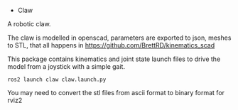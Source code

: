 * Claw

A robotic claw.

The claw is modelled in openscad, parameters are exported to json, meshes to STL, that all happens in https://github.com/BrettRD/kinematics_scad

This package contains kinematics and joint state launch files to drive the model from a joystick with a simple gait.

`ros2 launch claw claw.launch.py`

You may need to convert the stl files from ascii format to binary format for rviz2
